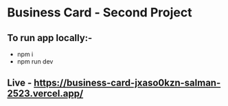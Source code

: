 # Business Card - Second Project

## To run app locally:-
- npm i
- npm run dev

## Live - https://business-card-jxaso0kzn-salman-2523.vercel.app/

